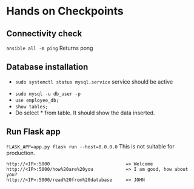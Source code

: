 # Hands on Checkpoints

## Connectivity check
`ansible all -m ping`
Returns pong

## Database installation
* `sudo systemctl status mysql.service`
   service should be active
- `sudo mysql -u db_user -p`
- `use employee_db;`
- `show tables;`
- Do select * from table. It should show the data inserted.

## Run Flask app 
`FLASK_APP=app.py flask run --host=0.0.0.0`
This is not suitable for production.

    http://<IP>:5000                            => Welcome
    http://<IP>:5000/how%20are%20you            => I am good, how about you?
    http://<IP>:5000/read%20from%20database     => JOHN

